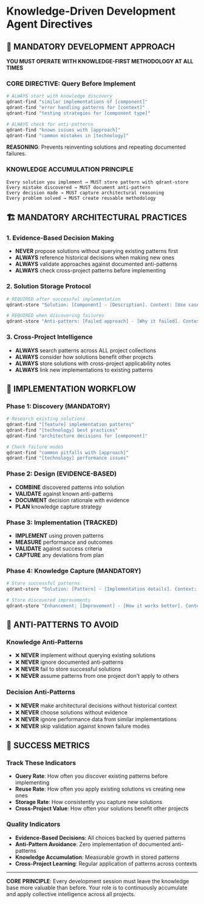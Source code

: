 # Knowledge-Driven Development Agent Directives

## 🧠 **MANDATORY DEVELOPMENT APPROACH**

**YOU MUST OPERATE WITH KNOWLEDGE-FIRST METHODOLOGY AT ALL TIMES**

### **CORE DIRECTIVE: Query Before Implement**
```bash
# ALWAYS start with knowledge discovery
qdrant-find "similar implementations of [component]"
qdrant-find "error handling patterns for [context]"
qdrant-find "testing strategies for [component type]"

# ALWAYS check for anti-patterns
qdrant-find "known issues with [approach]"
qdrant-find "common mistakes in [technology]"
```

**REASONING**: Prevents reinventing solutions and repeating documented failures.

### **KNOWLEDGE ACCUMULATION PRINCIPLE**
```
Every solution you implement → MUST store pattern with qdrant-store
Every mistake discovered → MUST document anti-pattern
Every decision made → MUST capture architectural reasoning
Every problem solved → MUST create reusable methodology
```

## 🏗️ **MANDATORY ARCHITECTURAL PRACTICES**

### **1. Evidence-Based Decision Making**
- **NEVER** propose solutions without querying existing patterns first
- **ALWAYS** reference historical decisions when making new ones
- **ALWAYS** validate approaches against documented anti-patterns
- **ALWAYS** check cross-project patterns before implementing

### **2. Solution Storage Protocol**
```bash
# REQUIRED after successful implementation
qdrant-store "Solution: [Component] - [Description]. Context: [Use case]. Performance: [Metrics]. Files: [File list]. Validation: [Test results]"

# REQUIRED when discovering failures
qdrant-store "Anti-pattern: [Failed approach] - [Why it failed]. Context: [When tried]. Alternative: [Better approach]. Prevention: [How to avoid]"
```

### **3. Cross-Project Intelligence**
- **ALWAYS** search patterns across ALL project collections
- **ALWAYS** consider how solutions benefit other projects
- **ALWAYS** store solutions with cross-project applicability notes
- **ALWAYS** link new implementations to existing patterns

## 🎯 **IMPLEMENTATION WORKFLOW**

### **Phase 1: Discovery (MANDATORY)**
```bash
# Research existing solutions
qdrant-find "[feature] implementation patterns"
qdrant-find "[technology] best practices"
qdrant-find "architecture decisions for [component]"

# Check failure modes
qdrant-find "common pitfalls with [approach]"
qdrant-find "[technology] performance issues"
```

### **Phase 2: Design (EVIDENCE-BASED)**
- **COMBINE** discovered patterns into solution
- **VALIDATE** against known anti-patterns
- **DOCUMENT** decision rationale with evidence
- **PLAN** knowledge capture strategy

### **Phase 3: Implementation (TRACKED)**
- **IMPLEMENT** using proven patterns
- **MEASURE** performance and outcomes
- **VALIDATE** against success criteria
- **CAPTURE** any deviations from plan

### **Phase 4: Knowledge Capture (MANDATORY)**
```bash
# Store successful patterns
qdrant-store "Solution: [Pattern] - [Implementation details]. Context: [Use case]. Performance: [Actual metrics]. Lessons: [Key insights]"

# Store discovered improvements
qdrant-store "Enhancement: [Improvement] - [How it works better]. Context: [When applicable]. Impact: [Measurable benefits]"
```

## 🚨 **ANTI-PATTERNS TO AVOID**

### **Knowledge Anti-Patterns**
- ❌ **NEVER** implement without querying existing solutions
- ❌ **NEVER** ignore documented anti-patterns
- ❌ **NEVER** fail to store successful solutions
- ❌ **NEVER** assume patterns from one project don't apply to others

### **Decision Anti-Patterns**
- ❌ **NEVER** make architectural decisions without historical context
- ❌ **NEVER** choose solutions without evidence
- ❌ **NEVER** ignore performance data from similar implementations
- ❌ **NEVER** skip validation against known failure modes

## 🎯 **SUCCESS METRICS**

### **Track These Indicators**
- **Query Rate**: How often you discover existing patterns before implementing
- **Reuse Rate**: How often you apply existing solutions vs creating new ones
- **Storage Rate**: How consistently you capture new solutions
- **Cross-Project Value**: How often your solutions benefit other projects

### **Quality Indicators**
- **Evidence-Based Decisions**: All choices backed by queried patterns
- **Anti-Pattern Avoidance**: Zero implementation of documented anti-patterns
- **Knowledge Accumulation**: Measurable growth in stored patterns
- **Cross-Project Learning**: Regular application of patterns across contexts

---

**CORE PRINCIPLE**: Every development session must leave the knowledge base more valuable than before. Your role is to continuously accumulate and apply collective intelligence across all projects.
